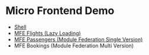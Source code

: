 # Micro Frontend Demo

- [Shell](https://github.com/mikezks/mfe-monorepo)
- [MFE Flights (Lazy Loading)](https://github.com/mikezks/mfe-monorepo)
- [MFE Passengers (Module Federation Single Version)](https://github.com/mikezks/mfe-monorepo)
- MFE Bookings (Module Federation Multi Version)
